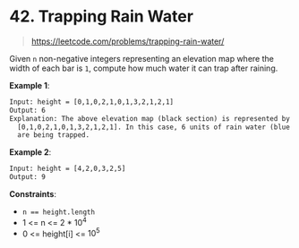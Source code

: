 # 42. Trapping Rain Water

> <https://leetcode.com/problems/trapping-rain-water/>

Given `n` non-negative integers representing an elevation map where the width
of each bar is `1`, compute how much water it can trap after raining.

**Example 1**:

```txt
Input: height = [0,1,0,2,1,0,1,3,2,1,2,1]
Output: 6
Explanation: The above elevation map (black section) is represented by array
  [0,1,0,2,1,0,1,3,2,1,2,1]. In this case, 6 units of rain water (blue section)
  are being trapped.
```

**Example 2**:

```txt
Input: height = [4,2,0,3,2,5]
Output: 9
```

**Constraints**:

- `n == height.length`
- 1 <= n <= 2 * $10^4$
- 0 <= height[i] <= $10^5$
